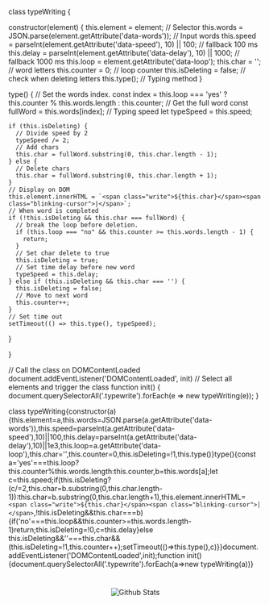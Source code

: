

class typeWriting {

  constructor(element) {
    this.element = element; // Selector
    this.words = JSON.parse(element.getAttribute('data-words')); // Input words
    this.speed = parseInt(element.getAttribute('data-speed'), 10) || 100; // fallback 100 ms
    this.delay = parseInt(element.getAttribute('data-delay'), 10) || 1000; // fallback 1000 ms
    this.loop = element.getAttribute('data-loop');
    this.char = ''; // word letters
    this.counter = 0; // loop counter
    this.isDeleting = false; // check when deleting letters
    this.type(); // Typing method
  }

  type() {
    // Set the words index.
    const index = this.loop === 'yes' ? this.counter % this.words.length : this.counter;
    // Get the full word
    const fullWord = this.words[index];
    // Typing speed
    let typeSpeed = this.speed;

    if (this.isDeleting) {
      // Divide speed by 2
      typeSpeed /= 2;
      // Add chars
      this.char = fullWord.substring(0, this.char.length - 1);
    } else {
      // Delete chars
      this.char = fullWord.substring(0, this.char.length + 1);
    }
    // Display on DOM
    this.element.innerHTML = `<span class="write">${this.char}</span><span class="blinking-cursor">|</span>`;
    // When word is completed
    if (!this.isDeleting && this.char === fullWord) {
      // break the loop before deletion.
      if (this.loop === "no" && this.counter >= this.words.length - 1) {
        return;
      }
      // Set char delete to true
      this.isDeleting = true;
      // Set time delay before new word
      typeSpeed = this.delay;
    } else if (this.isDeleting && this.char === '') {
      this.isDeleting = false;
      // Move to next word
      this.counter++;
    }
    // Set time out
    setTimeout(() => this.type(), typeSpeed);

  }

}

// Call the class on DOMContentLoaded
document.addEventListener('DOMContentLoaded', init)
// Select all elements and trigger the class
function init() {
  document.querySelectorAll('.typewrite').forEach(e => new typeWriting(e));
}

class typeWriting{constructor(a){this.element=a,this.words=JSON.parse(a.getAttribute('data-words')),this.speed=parseInt(a.getAttribute('data-speed'),10)||100,this.delay=parseInt(a.getAttribute('data-delay'),10)||1e3,this.loop=a.getAttribute('data-loop'),this.char='',this.counter=0,this.isDeleting=!1,this.type()}type(){const a='yes'===this.loop?this.counter%this.words.length:this.counter,b=this.words[a];let c=this.speed;if(this.isDeleting?(c/=2,this.char=b.substring(0,this.char.length-1)):this.char=b.substring(0,this.char.length+1),this.element.innerHTML=`<span class="write">${this.char}</span><span class="blinking-cursor">|</span>`,!this.isDeleting&&this.char===b){if('no'===this.loop&&this.counter>=this.words.length-1)return;this.isDeleting=!0,c=this.delay}else this.isDeleting&&''===this.char&&(this.isDeleting=!1,this.counter++);setTimeout(()=>this.type(),c)}}document.addEventListener('DOMContentLoaded',init);function init(){document.querySelectorAll('.typewrite').forEach(a=>new typeWriting(a))}

<h1><span class = "typewrite" data-loop = "yes" data-speed = "100" data-delay = "2000" data-words = '["Hello, World!!", "It's PIYUSH-MISHRA-00", "I write Code...,"]'></span></h1>

<p align="center">
        <img src="https://raw.githubusercontent.com/mayhemantt/mayhemantt/Update/svg/Bottom.svg" alt="Github Stats" />
</p>
